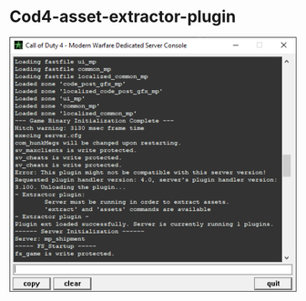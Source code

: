 # Cod4-asset-extractor-plugin
<p align="center">
  <img src="CoD4x_Server/ded_console.png?raw=true" />
</p>
